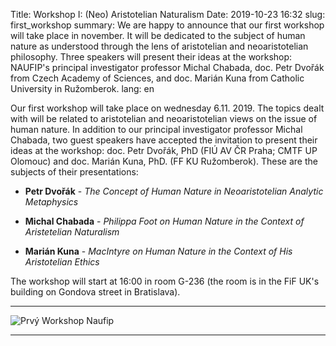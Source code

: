 Title: Workshop I: (Neo) Aristotelian Naturalism
Date: 2019-10-23 16:32
slug: first_workshop
summary: We are happy to announce that our first workshop will take place in november. It will be dedicated to the subject of human nature as understood through the lens of aristotelian and neoaristotelian philosophy. Three speakers will present their ideas at the workshop: NAUFIP's principal investigator professor Michal Chabada, doc. Petr Dvořák from Czech Academy of Sciences, and doc. Marián Kuna from Catholic University in Ružomberok.
lang: en

Our first workshop will take place on wednesday 6.11. 2019. The topics
dealt with will be related to aristotelian and neoaristotelian
views on the issue of human nature. In addition to our principal
investigator professor Michal Chabada, two guest speakers have
accepted the invitation to present their ideas at the workshop:
doc. Petr Dvořák, PhD (FIÚ AV ČR Praha; CMTF UP Olomouc) and
doc. Marián Kuna, PhD. (FF KU Ružomberok). These are the subjects of
their presentations:

* **Petr Dvořák** - _The Concept of Human Nature in Neoaristotelian
  Analytic Metaphysics_

* **Michal Chabada** - _Philippa Foot on Human Nature in the Context of
  Aristetelian Naturalism_

* **Marián Kuna** - _MacIntyre on Human Nature in the Context of His
  Aristotelian Ethics_
  
The workshop will start at 16:00 in room G-236 (the room is in the FiF UK's
building on Gondova street in Bratislava).

***

![Prvý Workshop Naufip]({static}/images/workshop_01.png)

***

